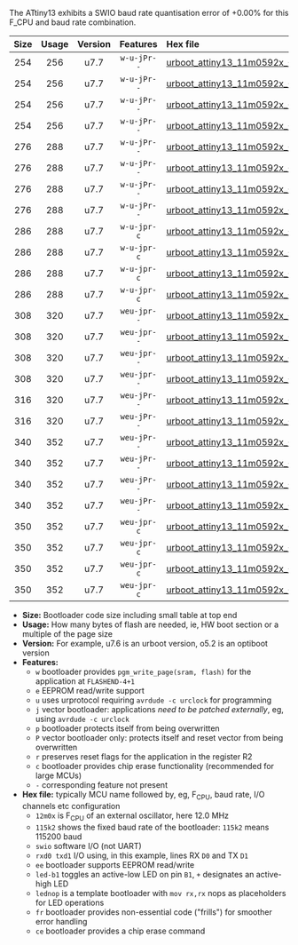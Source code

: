 The ATtiny13 exhibits a SWIO baud rate quantisation error of +0.00% for this F_CPU and baud rate combination.

|Size|Usage|Version|Features|Hex file|
|:-:|:-:|:-:|:-:|:--|
|254|256|u7.7|`w-u-jPr--`|[urboot_attiny13_11m0592x_+460k8_swio_rxb0_txb1_led+b2.hex](https://raw.githubusercontent.com/stefanrueger/urboot.hex/main/mcus/attiny13/external_oscillator/fcpu_11m0592x/br_+460k8/urboot_attiny13_11m0592x_+460k8_swio_rxb0_txb1_led+b2.hex)|
|254|256|u7.7|`w-u-jPr--`|[urboot_attiny13_11m0592x_+460k8_swio_rxb0_txb1_lednop.hex](https://raw.githubusercontent.com/stefanrueger/urboot.hex/main/mcus/attiny13/external_oscillator/fcpu_11m0592x/br_+460k8/urboot_attiny13_11m0592x_+460k8_swio_rxb0_txb1_lednop.hex)|
|254|256|u7.7|`w-u-jPr--`|[urboot_attiny13_11m0592x_+460k8_swio_rxb1_txb0_led+b2.hex](https://raw.githubusercontent.com/stefanrueger/urboot.hex/main/mcus/attiny13/external_oscillator/fcpu_11m0592x/br_+460k8/urboot_attiny13_11m0592x_+460k8_swio_rxb1_txb0_led+b2.hex)|
|254|256|u7.7|`w-u-jPr--`|[urboot_attiny13_11m0592x_+460k8_swio_rxb1_txb0_lednop.hex](https://raw.githubusercontent.com/stefanrueger/urboot.hex/main/mcus/attiny13/external_oscillator/fcpu_11m0592x/br_+460k8/urboot_attiny13_11m0592x_+460k8_swio_rxb1_txb0_lednop.hex)|
|276|288|u7.7|`w-u-jPr--`|[urboot_attiny13_11m0592x_+460k8_swio_rxb0_txb1_led+b2_fr.hex](https://raw.githubusercontent.com/stefanrueger/urboot.hex/main/mcus/attiny13/external_oscillator/fcpu_11m0592x/br_+460k8/urboot_attiny13_11m0592x_+460k8_swio_rxb0_txb1_led+b2_fr.hex)|
|276|288|u7.7|`w-u-jPr--`|[urboot_attiny13_11m0592x_+460k8_swio_rxb0_txb1_lednop_fr.hex](https://raw.githubusercontent.com/stefanrueger/urboot.hex/main/mcus/attiny13/external_oscillator/fcpu_11m0592x/br_+460k8/urboot_attiny13_11m0592x_+460k8_swio_rxb0_txb1_lednop_fr.hex)|
|276|288|u7.7|`w-u-jPr--`|[urboot_attiny13_11m0592x_+460k8_swio_rxb1_txb0_led+b2_fr.hex](https://raw.githubusercontent.com/stefanrueger/urboot.hex/main/mcus/attiny13/external_oscillator/fcpu_11m0592x/br_+460k8/urboot_attiny13_11m0592x_+460k8_swio_rxb1_txb0_led+b2_fr.hex)|
|276|288|u7.7|`w-u-jPr--`|[urboot_attiny13_11m0592x_+460k8_swio_rxb1_txb0_lednop_fr.hex](https://raw.githubusercontent.com/stefanrueger/urboot.hex/main/mcus/attiny13/external_oscillator/fcpu_11m0592x/br_+460k8/urboot_attiny13_11m0592x_+460k8_swio_rxb1_txb0_lednop_fr.hex)|
|286|288|u7.7|`w-u-jpr-c`|[urboot_attiny13_11m0592x_+460k8_swio_rxb0_txb1_led+b2_fr_ce.hex](https://raw.githubusercontent.com/stefanrueger/urboot.hex/main/mcus/attiny13/external_oscillator/fcpu_11m0592x/br_+460k8/urboot_attiny13_11m0592x_+460k8_swio_rxb0_txb1_led+b2_fr_ce.hex)|
|286|288|u7.7|`w-u-jpr-c`|[urboot_attiny13_11m0592x_+460k8_swio_rxb0_txb1_lednop_fr_ce.hex](https://raw.githubusercontent.com/stefanrueger/urboot.hex/main/mcus/attiny13/external_oscillator/fcpu_11m0592x/br_+460k8/urboot_attiny13_11m0592x_+460k8_swio_rxb0_txb1_lednop_fr_ce.hex)|
|286|288|u7.7|`w-u-jpr-c`|[urboot_attiny13_11m0592x_+460k8_swio_rxb1_txb0_led+b2_fr_ce.hex](https://raw.githubusercontent.com/stefanrueger/urboot.hex/main/mcus/attiny13/external_oscillator/fcpu_11m0592x/br_+460k8/urboot_attiny13_11m0592x_+460k8_swio_rxb1_txb0_led+b2_fr_ce.hex)|
|286|288|u7.7|`w-u-jpr-c`|[urboot_attiny13_11m0592x_+460k8_swio_rxb1_txb0_lednop_fr_ce.hex](https://raw.githubusercontent.com/stefanrueger/urboot.hex/main/mcus/attiny13/external_oscillator/fcpu_11m0592x/br_+460k8/urboot_attiny13_11m0592x_+460k8_swio_rxb1_txb0_lednop_fr_ce.hex)|
|308|320|u7.7|`weu-jpr--`|[urboot_attiny13_11m0592x_+460k8_swio_rxb0_txb1_ee_led+b2.hex](https://raw.githubusercontent.com/stefanrueger/urboot.hex/main/mcus/attiny13/external_oscillator/fcpu_11m0592x/br_+460k8/urboot_attiny13_11m0592x_+460k8_swio_rxb0_txb1_ee_led+b2.hex)|
|308|320|u7.7|`weu-jpr--`|[urboot_attiny13_11m0592x_+460k8_swio_rxb0_txb1_ee_lednop.hex](https://raw.githubusercontent.com/stefanrueger/urboot.hex/main/mcus/attiny13/external_oscillator/fcpu_11m0592x/br_+460k8/urboot_attiny13_11m0592x_+460k8_swio_rxb0_txb1_ee_lednop.hex)|
|308|320|u7.7|`weu-jpr--`|[urboot_attiny13_11m0592x_+460k8_swio_rxb1_txb0_ee_led+b2.hex](https://raw.githubusercontent.com/stefanrueger/urboot.hex/main/mcus/attiny13/external_oscillator/fcpu_11m0592x/br_+460k8/urboot_attiny13_11m0592x_+460k8_swio_rxb1_txb0_ee_led+b2.hex)|
|308|320|u7.7|`weu-jpr--`|[urboot_attiny13_11m0592x_+460k8_swio_rxb1_txb0_ee_lednop.hex](https://raw.githubusercontent.com/stefanrueger/urboot.hex/main/mcus/attiny13/external_oscillator/fcpu_11m0592x/br_+460k8/urboot_attiny13_11m0592x_+460k8_swio_rxb1_txb0_ee_lednop.hex)|
|316|320|u7.7|`weu-jPr--`|[urboot_attiny13_11m0592x_+460k8_swio_rxb0_txb1_ee.hex](https://raw.githubusercontent.com/stefanrueger/urboot.hex/main/mcus/attiny13/external_oscillator/fcpu_11m0592x/br_+460k8/urboot_attiny13_11m0592x_+460k8_swio_rxb0_txb1_ee.hex)|
|316|320|u7.7|`weu-jPr--`|[urboot_attiny13_11m0592x_+460k8_swio_rxb1_txb0_ee.hex](https://raw.githubusercontent.com/stefanrueger/urboot.hex/main/mcus/attiny13/external_oscillator/fcpu_11m0592x/br_+460k8/urboot_attiny13_11m0592x_+460k8_swio_rxb1_txb0_ee.hex)|
|340|352|u7.7|`weu-jPr--`|[urboot_attiny13_11m0592x_+460k8_swio_rxb0_txb1_ee_led+b2_fr.hex](https://raw.githubusercontent.com/stefanrueger/urboot.hex/main/mcus/attiny13/external_oscillator/fcpu_11m0592x/br_+460k8/urboot_attiny13_11m0592x_+460k8_swio_rxb0_txb1_ee_led+b2_fr.hex)|
|340|352|u7.7|`weu-jPr--`|[urboot_attiny13_11m0592x_+460k8_swio_rxb0_txb1_ee_lednop_fr.hex](https://raw.githubusercontent.com/stefanrueger/urboot.hex/main/mcus/attiny13/external_oscillator/fcpu_11m0592x/br_+460k8/urboot_attiny13_11m0592x_+460k8_swio_rxb0_txb1_ee_lednop_fr.hex)|
|340|352|u7.7|`weu-jPr--`|[urboot_attiny13_11m0592x_+460k8_swio_rxb1_txb0_ee_led+b2_fr.hex](https://raw.githubusercontent.com/stefanrueger/urboot.hex/main/mcus/attiny13/external_oscillator/fcpu_11m0592x/br_+460k8/urboot_attiny13_11m0592x_+460k8_swio_rxb1_txb0_ee_led+b2_fr.hex)|
|340|352|u7.7|`weu-jPr--`|[urboot_attiny13_11m0592x_+460k8_swio_rxb1_txb0_ee_lednop_fr.hex](https://raw.githubusercontent.com/stefanrueger/urboot.hex/main/mcus/attiny13/external_oscillator/fcpu_11m0592x/br_+460k8/urboot_attiny13_11m0592x_+460k8_swio_rxb1_txb0_ee_lednop_fr.hex)|
|350|352|u7.7|`weu-jpr-c`|[urboot_attiny13_11m0592x_+460k8_swio_rxb0_txb1_ee_led+b2_fr_ce.hex](https://raw.githubusercontent.com/stefanrueger/urboot.hex/main/mcus/attiny13/external_oscillator/fcpu_11m0592x/br_+460k8/urboot_attiny13_11m0592x_+460k8_swio_rxb0_txb1_ee_led+b2_fr_ce.hex)|
|350|352|u7.7|`weu-jpr-c`|[urboot_attiny13_11m0592x_+460k8_swio_rxb0_txb1_ee_lednop_fr_ce.hex](https://raw.githubusercontent.com/stefanrueger/urboot.hex/main/mcus/attiny13/external_oscillator/fcpu_11m0592x/br_+460k8/urboot_attiny13_11m0592x_+460k8_swio_rxb0_txb1_ee_lednop_fr_ce.hex)|
|350|352|u7.7|`weu-jpr-c`|[urboot_attiny13_11m0592x_+460k8_swio_rxb1_txb0_ee_led+b2_fr_ce.hex](https://raw.githubusercontent.com/stefanrueger/urboot.hex/main/mcus/attiny13/external_oscillator/fcpu_11m0592x/br_+460k8/urboot_attiny13_11m0592x_+460k8_swio_rxb1_txb0_ee_led+b2_fr_ce.hex)|
|350|352|u7.7|`weu-jpr-c`|[urboot_attiny13_11m0592x_+460k8_swio_rxb1_txb0_ee_lednop_fr_ce.hex](https://raw.githubusercontent.com/stefanrueger/urboot.hex/main/mcus/attiny13/external_oscillator/fcpu_11m0592x/br_+460k8/urboot_attiny13_11m0592x_+460k8_swio_rxb1_txb0_ee_lednop_fr_ce.hex)|

- **Size:** Bootloader code size including small table at top end
- **Usage:** How many bytes of flash are needed, ie, HW boot section or a multiple of the page size
- **Version:** For example, u7.6 is an urboot version, o5.2 is an optiboot version
- **Features:**
  + `w` bootloader provides `pgm_write_page(sram, flash)` for the application at `FLASHEND-4+1`
  + `e` EEPROM read/write support
  + `u` uses urprotocol requiring `avrdude -c urclock` for programming
  + `j` vector bootloader: applications *need to be patched externally*, eg, using `avrdude -c urclock`
  + `p` bootloader protects itself from being overwritten
  + `P` vector bootloader only: protects itself and reset vector from being overwritten
  + `r` preserves reset flags for the application in the register R2
  + `c` bootloader provides chip erase functionality (recommended for large MCUs)
  + `-` corresponding feature not present
- **Hex file:** typically MCU name followed by, eg, F<sub>CPU</sub>, baud rate, I/O channels etc configuration
  + `12m0x` is F<sub>CPU</sub> of an external oscillator, here 12.0 MHz
  + `115k2` shows the fixed baud rate of the bootloader: `115k2` means 115200 baud
  + `swio` software I/O (not UART)
  + `rxd0 txd1` I/O using, in this example, lines RX `D0` and TX `D1`
  + `ee` bootloader supports EEPROM read/write
  + `led-b1` toggles an active-low LED on pin `B1`, `+` designates an active-high LED
  + `lednop` is a template bootloader with `mov rx,rx` nops as placeholders for LED operations
  + `fr` bootloader provides non-essential code ("frills") for smoother error handling
  + `ce` bootloader provides a chip erase command
